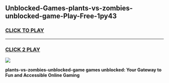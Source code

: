 
## Unblocked-Games-plants-vs-zombies-unblocked-game-Play-Free-1py43
<h3>
<a href="https://premium76.site?title=plants-vs-zombies-unblocked-game&ref=23A">CLICK TO PLAY</a></h3>
<hr>

<h3>
<a href="https://premium76.site?title=plants-vs-zombies-unblocked-game&ref=23A">CLICK 2 PLAY</a>
  
</h3>

<a href="https://premium76.site?title=plants-vs-zombies-unblocked-game&ref=23A"><img src="https://clearcache.store/games.png"></a>


**plants-vs-zombies-unblocked-game games unblocked: Your Gateway to Fun and Accessible Online Gaming**
